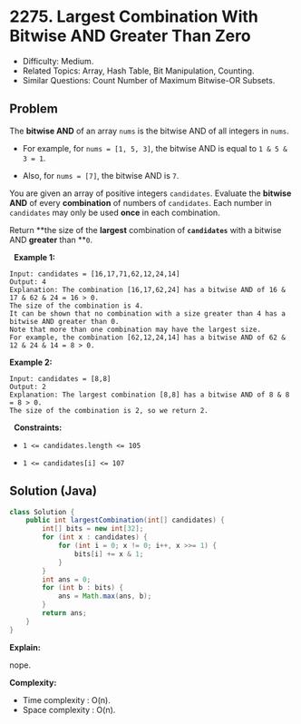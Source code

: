 # 2275. Largest Combination With Bitwise AND Greater Than Zero

- Difficulty: Medium.
- Related Topics: Array, Hash Table, Bit Manipulation, Counting.
- Similar Questions: Count Number of Maximum Bitwise-OR Subsets.

## Problem

The **bitwise AND** of an array ```nums``` is the bitwise AND of all integers in ```nums```.


	
- For example, for ```nums = [1, 5, 3]```, the bitwise AND is equal to ```1 & 5 & 3 = 1```.
	
- Also, for ```nums = [7]```, the bitwise AND is ```7```.


You are given an array of positive integers ```candidates```. Evaluate the **bitwise AND** of every **combination** of numbers of ```candidates```. Each number in ```candidates``` may only be used **once** in each combination.

Return **the size of the **largest** combination of **```candidates```** with a bitwise AND **greater** than **```0```.

 
**Example 1:**

```
Input: candidates = [16,17,71,62,12,24,14]
Output: 4
Explanation: The combination [16,17,62,24] has a bitwise AND of 16 & 17 & 62 & 24 = 16 > 0.
The size of the combination is 4.
It can be shown that no combination with a size greater than 4 has a bitwise AND greater than 0.
Note that more than one combination may have the largest size.
For example, the combination [62,12,24,14] has a bitwise AND of 62 & 12 & 24 & 14 = 8 > 0.
```

**Example 2:**

```
Input: candidates = [8,8]
Output: 2
Explanation: The largest combination [8,8] has a bitwise AND of 8 & 8 = 8 > 0.
The size of the combination is 2, so we return 2.
```

 
**Constraints:**


	
- ```1 <= candidates.length <= 105```
	
- ```1 <= candidates[i] <= 107```



## Solution (Java)

```java
class Solution {
    public int largestCombination(int[] candidates) {
        int[] bits = new int[32];
        for (int x : candidates) {
            for (int i = 0; x != 0; i++, x >>= 1) {
                bits[i] += x & 1;
            }
        }
        int ans = 0;
        for (int b : bits) {
            ans = Math.max(ans, b);
        }
        return ans;
    }
}
```

**Explain:**

nope.

**Complexity:**

* Time complexity : O(n).
* Space complexity : O(n).
